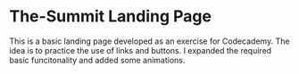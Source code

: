 # The-Summit Landing Page
This is a basic landing page developed as an exercise for Codecademy. 
The idea is to practice the use of links and buttons. I expanded the required basic funcitonality and added some animations. 
